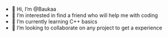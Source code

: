 - 👋 Hi, I’m @Baukaa
- 👀 I’m interested in find a friend who will help me with coding
- 🌱 I’m currently learning C++ basics
- 💞️ I’m looking to collaborate on any project to get a experience
